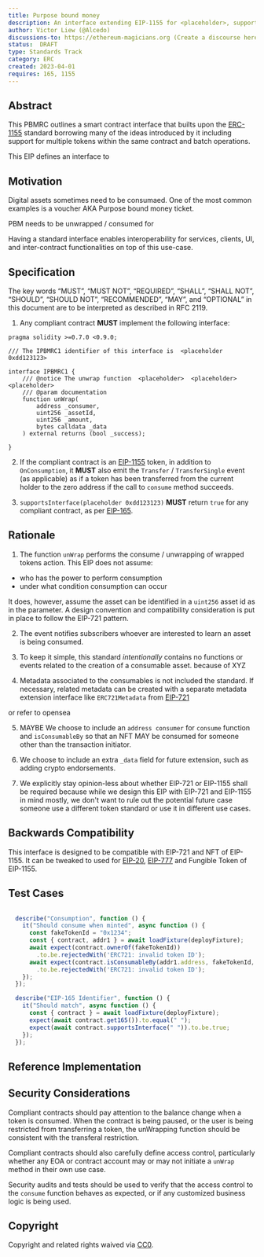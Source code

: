 ```yaml
---
title: Purpose bound money
description: An interface extending EIP-1155 for <placeholder>, supporting use case such as <placeholder>
author: Victor Liew (@Alcedo)
discussions-to: https://ethereum-magicians.org (Create a discourse here for early feedback)
status:  DRAFT
type: Standards Track
category: ERC
created: 2023-04-01
requires: 165, 1155
---
```


## Abstract
This PBMRC outlines a smart contract interface that builts upon the [ERC-1155](./eip-1155.md) standard borrowing many of the ideas introduced by it including support for multiple tokens within the same contract and batch operations. 

This EIP defines an interface to  <placeholder>

## Motivation


Digital assets sometimes need to be consumaed. One of the most common examples is a voucher AKA Purpose bound money ticket.

PBM needs to be unwrapped / consumed for <placeholder>

Having a standard interface enables interoperability for services, clients, UI, and inter-contract functionalities on top of this use-case.

## Specification

The key words “MUST”, “MUST NOT”, “REQUIRED”, “SHALL”, “SHALL NOT”, “SHOULD”, “SHOULD NOT”, “RECOMMENDED”, “MAY”, and “OPTIONAL” in this document are to be interpreted as described in RFC 2119.

1. Any compliant contract **MUST** implement the following interface:

```solidity
pragma solidity >=0.7.0 <0.9.0;

/// The IPBMRC1 identifier of this interface is  <placeholder 0xdd123123> 

interface IPBMRC1 {
    /// @notice The unwrap function  <placeholder>  <placeholder>  <placeholder>
    /// @param documentation 
    function unWrap(
        address _consumer,
        uint256 _assetId,
        uint256 _amount,
        bytes calldata _data
    ) external returns (bool _success);

}
```

2. If the compliant contract is an  [EIP-1155](./eip-1155.md) token, in addition to `OnConsumption`, it **MUST** also emit the `Transfer` / `TransferSingle` event (as applicable) as if a token has been transferred from the current holder to the zero address if the call to `consume` method succeeds.

3. `supportsInterface(placeholder 0xdd123123)` **MUST** return `true` for any compliant contract, as per [EIP-165](./eip-165.md).

## Rationale

1. The function `unWrap` performs the consume / unwrapping of wrapped tokens action. This EIP does not assume:

- who has the power to perform consumption
- under what condition consumption can occur

It does, however, assume the asset can be identified in a `uint256` asset id as in the parameter. A design convention and compatibility consideration is put in place to follow the EIP-721 pattern.

2. The event notifies subscribers whoever are interested to learn an asset is being consumed.

3. To keep it simple, this standard *intentionally* contains no functions or events related to the creation of a consumable asset. because of XYZ

4. Metadata associated to the consumables is not included the standard. If necessary, related metadata can be created with a separate metadata extension interface like `ERC721Metadata` from [EIP-721](./eip-721.md)

or refer to opensea 

5. MAYBE We choose to include an `address consumer` for `consume` function and `isConsumableBy` so that an NFT MAY be consumed for someone other than the transaction initiator.

6. We choose to include an extra `_data` field for future extension, such as
adding crypto endorsements.

7. We explicitly stay opinion-less about whether EIP-721 or EIP-1155 shall be required because
while we design this EIP with EIP-721 and EIP-1155 in mind mostly, we don't want to rule out
the potential future case someone use a different token standard or use it in different use cases.


## Backwards Compatibility

This interface is designed to be compatible with EIP-721 and NFT of EIP-1155. It can be tweaked to used for [EIP-20](./eip-20.md), [EIP-777](./eip-777.md) and Fungible Token of EIP-1155.

## Test Cases

```ts

  describe("Consumption", function () {
    it("Should consume when minted", async function () {
      const fakeTokenId = "0x1234";
      const { contract, addr1 } = await loadFixture(deployFixture);
      await expect(contract.ownerOf(fakeTokenId))
        .to.be.rejectedWith('ERC721: invalid token ID');
      await expect(contract.isConsumableBy(addr1.address, fakeTokenId, 1))
        .to.be.rejectedWith('ERC721: invalid token ID');
    });
  });

  describe("EIP-165 Identifier", function () {
    it("Should match", async function () {
      const { contract } = await loadFixture(deployFixture);
      expect(await contract.get165()).to.equal(" ");
      expect(await contract.supportsInterface(" ")).to.be.true;
    });
  });
```

## Reference Implementation



## Security Considerations
Compliant contracts should pay attention to the balance change when a token is consumed.
When the contract is being paused, or the user is being restricted from transferring a token,
the unWrapping function should be consistent with the transferal restriction.

Compliant contracts should also carefully define access control, particularly whether any EOA or contract account may or may not initiate a `unWrap` method in their own use case.

Security audits and tests should be used to verify that the access control to the `consume`
function behaves as expected, or if any customized business logic is being used. 





## Copyright

Copyright and related rights waived via [CC0](../LICENSE.md).